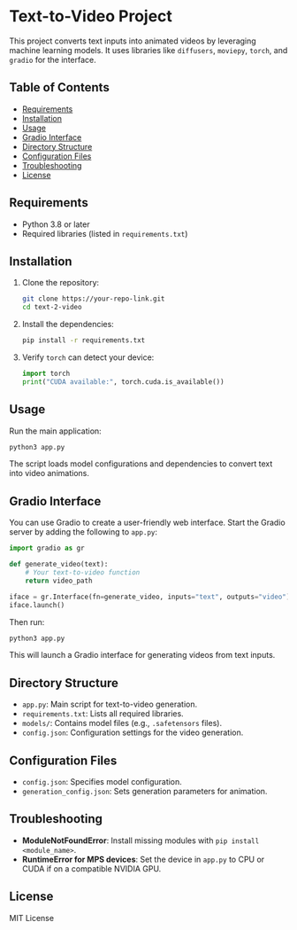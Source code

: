
# Text-to-Video Project

This project converts text inputs into animated videos by leveraging machine learning models. It uses libraries like `diffusers`, `moviepy`, `torch`, and `gradio` for the interface.

## Table of Contents
- [Requirements](#requirements)
- [Installation](#installation)
- [Usage](#usage)
- [Gradio Interface](#gradio-interface)
- [Directory Structure](#directory-structure)
- [Configuration Files](#configuration-files)
- [Troubleshooting](#troubleshooting)
- [License](#license)

## Requirements
- Python 3.8 or later
- Required libraries (listed in `requirements.txt`)

## Installation

1. Clone the repository:
   ```bash
   git clone https://your-repo-link.git
   cd text-2-video
   ```

2. Install the dependencies:
   ```bash
   pip install -r requirements.txt
   ```

3. Verify `torch` can detect your device:
   ```python
   import torch
   print("CUDA available:", torch.cuda.is_available())
   ```

## Usage

Run the main application:

```bash
python3 app.py
```

The script loads model configurations and dependencies to convert text into video animations. 

## Gradio Interface

You can use Gradio to create a user-friendly web interface. Start the Gradio server by adding the following to `app.py`:

```python
import gradio as gr

def generate_video(text):
    # Your text-to-video function
    return video_path

iface = gr.Interface(fn=generate_video, inputs="text", outputs="video")
iface.launch()
```

Then run:

```bash
python3 app.py
```

This will launch a Gradio interface for generating videos from text inputs.

## Directory Structure

- `app.py`: Main script for text-to-video generation.
- `requirements.txt`: Lists all required libraries.
- `models/`: Contains model files (e.g., `.safetensors` files).
- `config.json`: Configuration settings for the video generation.

## Configuration Files

- `config.json`: Specifies model configuration.
- `generation_config.json`: Sets generation parameters for animation.

## Troubleshooting

- **ModuleNotFoundError**: Install missing modules with `pip install <module_name>`.
- **RuntimeError for MPS devices**: Set the device in `app.py` to CPU or CUDA if on a compatible NVIDIA GPU.

## License
MIT License
